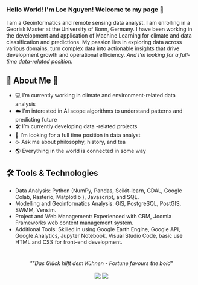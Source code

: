 ### Hello World! I'm Loc Nguyen! Welcome to my page 👋   

 <p>I am a Geoinformatics and remote sensing data analyst. I am enrolling in a Georisk Master at the University of Bonn, Germany. I have been working in the development and application of Machine Learning for climate and data classification and predictions. My passion lies in exploring data across various domains, turn complex data into actionable insights that drive development growth and operational efficiency. <em>And I’m looking for a full-time data-related position.</em></p>  

## 📘 About Me 🌱

- 💻 I’m currently working in climate and environment-related data analysis
- ☁️ I'm interested in AI scope algorithms to understand patterns and predicting future
- 🛠️ I’m currently developing data -related projects
- 📝 I’m looking for a full time position in data analyst
- ☕ Ask me about philosophy, history, and tea
- 🌎 Everything in the world is connected in some way

## 🛠 Tools & Technologies
* Data Analysis: Python (NumPy, Pandas, Scikit-learn, GDAL, Google Colab, Rasterio, Matplotlib ),  Javascript, and SQL.
* Modelling and Geoinformatics Analysis: GIS, PostgreSQL, PostGIS, SWMM, Vensim.
* Project and Web Management: Experienced with CRM, Joomla Frameworks web content management system.
* Additional Tools: Skilled in using Google Earth Engine, Google API, Google Analytics, Jupyter Notebook, Visual Studio Code, basic use HTML and CSS for front-end development.

#
<p align="center">
   <i>""Das Glück hilft dem Kühnen - Fortune favours the bold"
</i>
   
<br>
<br>
<a target="_blank" href="https://www.linkedin.com/in/loc-nguyen-2b9967180/"><img src="https://img.shields.io/badge/-LinkedIn-0077B5?style=for-the-badge&logo=Linkedin&logoColor=white"></img></a>
<a target="_blank" href="mailto:nguyenloctkp@gmail.com"><img src="https://img.shields.io/badge/-Email-D14836?style=for-the-badge&logo=Gmail&logoColor=white"></img></a>
<br>
</p>   
